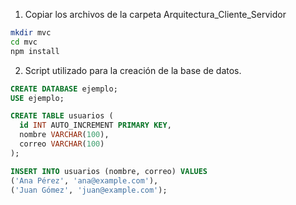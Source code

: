 1. Copiar los archivos de la carpeta Arquitectura_Cliente_Servidor

```bash
mkdir mvc
cd mvc
npm install
```

2. Script utilizado para la creación de la base de datos.

```sql
CREATE DATABASE ejemplo;
USE ejemplo;

CREATE TABLE usuarios (
  id INT AUTO_INCREMENT PRIMARY KEY,
  nombre VARCHAR(100),
  correo VARCHAR(100)
);

INSERT INTO usuarios (nombre, correo) VALUES
('Ana Pérez', 'ana@example.com'),
('Juan Gómez', 'juan@example.com');
```
